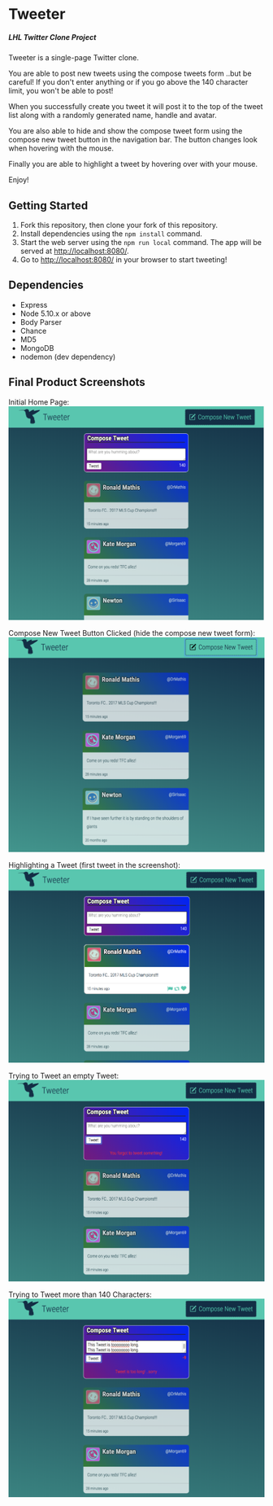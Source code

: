 # Tweeter

##### LHL Twitter Clone Project

Tweeter is a single-page Twitter clone.

You are able to post new tweets using the compose tweets form ..but be careful! If you don't enter anything or if you go above the 140 character limit, you won't be able to post!

When you successfully create you tweet it will post it to the top of the tweet list along with a randomly generated name, handle and avatar.

You are also able to hide and show the compose tweet form using the compose new tweet button in the navigation bar. The button changes look when hovering with the mouse.

Finally you are able to highlight a tweet by hovering over with your mouse.

Enjoy!

## Getting Started

1. Fork this repository, then clone your fork of this repository.
2. Install dependencies using the `npm install` command.
3. Start the web server using the `npm run local` command. The app will be served at <http://localhost:8080/>.
4. Go to <http://localhost:8080/> in your browser to start tweeting!

## Dependencies

- Express
- Node 5.10.x or above
- Body Parser
- Chance
- MD5
- MongoDB
- nodemon (dev dependency)

## Final Product Screenshots
Initial Home Page:
!["Screenshot of Main Page"](https://github.com/bryanlampert/tweeter/blob/master/docs/main-page.png)

Compose New Tweet Button Clicked (hide the compose new tweet form):
!["Screenshot of Compose Clicked"](https://github.com/bryanlampert/tweeter/blob/master/docs/compose-button-clicked-and-highlighted.png)

Highlighting a Tweet (first tweet in the screenshot):
!["Screenshot of Tweet Highlight"](https://github.com/bryanlampert/tweeter/blob/master/docs/Tweet-highlighted.png)

Trying to Tweet an empty Tweet:
!["Screenshot of Trying to Tweet Empty Tweet"](https://github.com/bryanlampert/tweeter/blob/master/docs/empty-tweet.png)

Trying to Tweet more than 140 Characters:
!["Screenshot of Tweet too long"](https://github.com/bryanlampert/tweeter/blob/master/docs/tweet-too-long.png)

